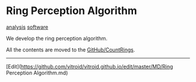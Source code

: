 # Ring Perception Algorithm

[analysis](analysis.md) [software](software.md)

We develop the ring perception algorithm.

All the contents are moved to the [GitHub/CountRings](https://github.com/vitroid/CountRIngs).







----
[Edit](https://github.com/vitroid/vitroid.github.io/edit/master/MD/Ring Perception Algorithm.md)
